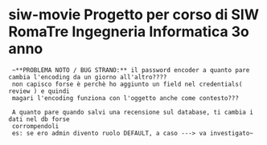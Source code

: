 # siw-movie Progetto per corso di SIW RomaTre Ingegneria Informatica 3o anno

     ~**PROBLEMA NOTO / BUG STRANO:** il password encoder a quanto pare cambia l'encoding da un giorno all'altro???? 
     non capisco forse è perchè ho aggiunto un field nel credentials( review ) e quindi
     magari l'encoding funziona con l'oggetto anche come contesto???

     A quanto pare quando salvi una recensione sul database, ti cambia i dati nel db forse
     corrompendoli
     es: se ero admin divento ruolo DEFAULT, a caso ---> va investigato~


